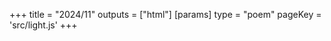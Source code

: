 +++
title = "2024/11"
outputs = ["html"]
[params]
    type = "poem"
    pageKey = 'src/light.js'
+++
